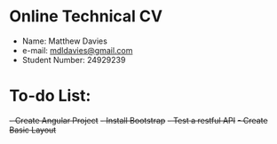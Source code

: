 # Online Technical CV 
- Name: Matthew Davies
- e-mail: mdldavies@gmail.com
- Student Number: 24929239

# To-do List:
~~- Create Angular Project~~
~~- Install Bootstrap~~ 
~~- Test a restful API~~
~~- Create Basic Layout~~
